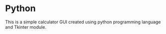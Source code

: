 # Python
This is a simple calculator GUI created using python programming language and Tkinter module.
